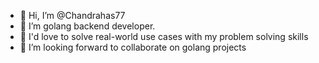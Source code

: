 - 👋 Hi, I’m @Chandrahas77
- 👀 I’m golang backend developer.
- 🌱 I'd love to solve real-world use cases with my problem solving skills
- 💞️ I’m looking forward to collaborate on golang projects

<!---
Chandrahas77/Chandrahas77 is a ✨ special ✨ repository because its `README.md` (this file) appears on your GitHub profile.
You can click the Preview link to take a look at your changes.
--->
